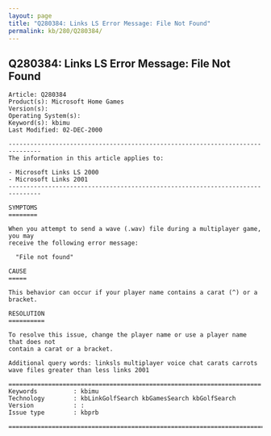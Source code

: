 ```yaml
---
layout: page
title: "Q280384: Links LS Error Message: File Not Found"
permalink: kb/280/Q280384/
---
```


## Q280384: Links LS Error Message: File Not Found

	Article: Q280384
	Product(s): Microsoft Home Games
	Version(s): 
	Operating System(s): 
	Keyword(s): kbimu
	Last Modified: 02-DEC-2000
	
	-------------------------------------------------------------------------------
	The information in this article applies to:
	
	- Microsoft Links LS 2000 
	- Microsoft Links 2001 
	-------------------------------------------------------------------------------
	
	SYMPTOMS
	========
	
	When you attempt to send a wave (.wav) file during a multiplayer game, you may
	receive the following error message:
	
	  "File not found"
	
	CAUSE
	=====
	
	This behavior can occur if your player name contains a carat (^) or a bracket.
	
	RESOLUTION
	==========
	
	To resolve this issue, change the player name or use a player name that does not
	contain a carat or a bracket.
	
	Additional query words: linksls multiplayer voice chat carats carrots wave files greater than less links 2001
	
	======================================================================
	Keywords          : kbimu 
	Technology        : kbLinkGolfSearch kbGamesSearch kbGolfSearch
	Version           : :
	Issue type        : kbprb
	
	=============================================================================
	
